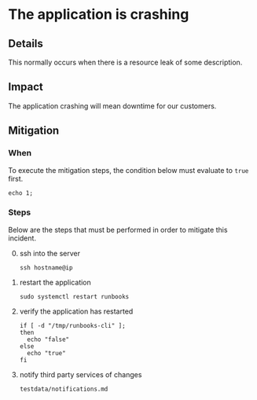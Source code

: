 # The application is crashing

## Details

This normally occurs when there is a resource leak of some description.

## Impact

The application crashing will mean downtime for our customers.

## Mitigation

### When

To execute the mitigation steps, the condition below must evaluate to `true` first.

```text
echo 1;
```

### Steps

Below are the steps that must be performed in order to mitigate this incident.

0. ssh into the server

    ```text
    ssh hostname@ip
    ```

1. restart the application

    ```text
    sudo systemctl restart runbooks
    ```

2. verify the application has restarted

    ```text
    if [ -d "/tmp/runbooks-cli" ];
    then 
      echo "false"
    else 
      echo "true"
    fi
    ```

3. notify third party services of changes

    ```text
    testdata/notifications.md
    ```
